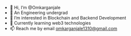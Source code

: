 - 👋 Hi, I’m @Omkarganjale
- :adult: An Engineering undergrad 
- 👀 I’m interested in Blockchain and Backend Development
- 🌱 Currently learning web3 technologies
- 📫 Reach me by email omkarganjale1310@gmail.com

<!---
Omkarganjale/Omkarganjale is a ✨ special ✨ repository because its `README.md` (this file) appears on your GitHub profile.
You can click the Preview link to take a look at your changes.
--->
